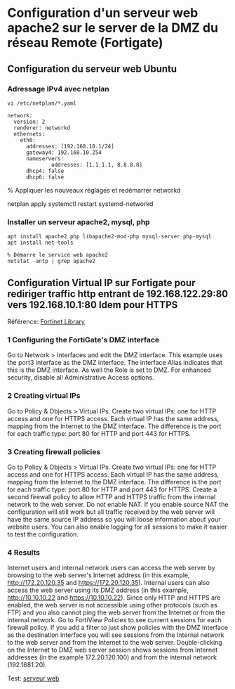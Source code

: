 # Configuration d'un serveur web apache2 sur le server de la DMZ du réseau Remote (Fortigate)


## Configuration du serveur web Ubuntu

### Adressage IPv4 avec netplan

	vi /etc/netplan/*.yaml

	network:
	  version: 2
	  renderer: networkd
	  ethernets:
	    eth0:
	      addresses: [192.168.10.1/24]
	      gateway4: 192.168.10.254
	      nameservers:
	              addresses: [1.1.1.1, 8.8.8.8]
	      dhcp4: false
	      dhcp6: false

% Appliquer les nouveaux réglages et redémarrer networkd

netplan apply
systemctl restart systemd-networkd

### Installer un serveur apache2, mysql, php

	apt install apache2 php libapache2-mod-php mysql-server php-mysql
	apt install net-tools

	% Démarre le service web apache2
	netstat -antp | grep apache2


## Configuration Virtual IP sur Fortigate pour rediriger traffic http entrant de 192.168.122.29:80 vers 192.168.10.1:80 Idem pour HTTPS

Référence: [Fortinet Library](https://docs.fortinet.com/document/fortigate/5.4.0/cookbook/361386 "cliquez ici !")

### 1 Configuring the FortiGate's DMZ interface

Go to Network > Interfaces and edit the DMZ interface.
This example uses the port3 interface as the DMZ interface. The interface Alias indicates that this is the DMZ interface. As well the Role is set to DMZ.
For enhanced security, disable all Administrative Access options.


### 2 Creating virtual IPs

Go to Policy & Objects > Virtual IPs. Create two virtual IPs: one for HTTP access and one for HTTPS access.
Each virtual IP has the same address, mapping from the Internet to the DMZ interface. The difference is the port for each traffic type: port 80 for HTTP and port 443 for HTTPS.

### 3 Creating firewall policies

Go to Policy & Objects > Virtual IPs. Create two virtual IPs: one for HTTP access and one for HTTPS access.
Each virtual IP has the same address, mapping from the Internet to the DMZ interface. The difference is the port for each traffic type: port 80 for HTTP and port 443 for HTTPS.
Create a second firewall policy to allow HTTP and HTTPS traffic from the internal network to the web server.
Do not enable NAT. If you enable source NAT the configuration will still work but all traffic received by the web server will have the same source IP address so you will loose information about your website users.
You can also enable logging for all sessions to make it easier to test the configuration.

### 4 Results

Internet users and internal network users can access the web server by browsing to the web server's Internet address (in this example, http://172.20.120.35 and https://172.20.120.35). Internal users can also access the web server using its DMZ address (in this example, http://10.10.10.22 and https://10.10.10.22).
Since only HTTP and HTTPS are enabled, the web server is not accessible using other protocols (such as FTP) and you also cannot ping the web server from the Internet or from the internal network.
Go to FortiView Policies to see current sessions for each firewall policy. If you add a filter to just show policies with the DMZ interface as the destination interface you will see sessions from the Internal network to the web server and from the Internet to the web server.
Double-clicking on the Internet to DMZ web server session shows sessions from Internet addresses (in the example 172.20.120.100) and from the internal network (192.1681.20).


Test: [serveur web](http://192.168.122.29 "cliquez ici !")
